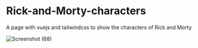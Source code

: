 # Rick-and-Morty-characters
A page with vuejs and tailwindcss to show the characters of Rick and Morty


![Screenshot (68)](https://user-images.githubusercontent.com/39973541/72225569-8bc8a780-358f-11ea-86d8-400412a0a1c0.png)

